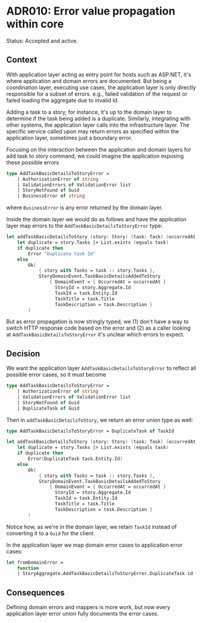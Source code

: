 # ADR010: Error value propagation within core

Status: Accepted and active.

## Context

With application layer acting as entry point for hosts such as ASP.NET, it's
where application and domain errors are documented. But being a coordination
layer, executing use cases, the application layer is only directly responsible
for a subset of errors. e.g., failed validation of the request or failed loading
the aggregate due to invalid Id.

Adding a task to a story, for instance, it's up to the domain layer to determine
if the task being added is a duplicate. Similarly, integrating with other
systems, the application layer calls into the infrastructure layer. The specific
service called upon may return errors as specified within the application layer,
sometimes just a boundary error.

Focusing on the interaction between the application and domain layers for add
task to story command, we could imagine the application exposing these possible
errors

```fsharp
type AddTaskBasicDetailsToStoryError =
    | AuthorizationError of string
    | ValidationErrors of ValidationError list
    | StoryNotFound of Guid
    | BusinessError of string
```

where `BusinessError` is any error returned by the domain layer.

Inside the domain layer we would do as follows and have the application layer
map errors to the `AddTaskBasicDetailsToStoryError` type:

```fsharp
let addTaskBasicDetailsToStory (story: Story) (task: Task) (occurredAt: DateTime) : Result<Story * StoryDomainEvent, AddTaskBasicDetailsToStoryError> =
    let duplicate = story.Tasks |> List.exists (equals task)
    if duplicate then
        Error "Duplicate task Id"
    else
        Ok(
            { story with Tasks = task :: story.Tasks },
            StoryDomainEvent.TaskBasicDetailsAddedToStory
                { DomainEvent = { OccurredAt = occurredAt }
                  StoryId = story.Aggregate.Id
                  TaskId = task.Entity.Id
                  TaskTitle = task.Title
                  TaskDescription = task.Description }
        )
```

But as error propagation is now stringly typed, we (1) don't have a way to
switch HTTP response code based on the error and (2) as a caller looking at
`AddTaskBasicDetailsToStoryError` it's unclear which errors to expect.

## Decision

We want the application layer `AddTaskBasicDetailsToStoryError` to reflect all
possible error cases, so it must become

```fsharp
type AddTaskBasicDetailsToStoryError =
    | AuthorizationError of string
    | ValidationErrors of ValidationError list
    | StoryNotFound of Guid
    | DuplicateTask of Guid
```

Then in `addTaskBasicDetailsToStory`, we return an error union type as well:

```fsharp
type AddTaskBasicDetailsToStoryError = DuplicateTask of TaskId

let addTaskBasicDetailsToStory (story: Story) (task: Task) (occurredAt: DateTime) : Result<Story * StoryDomainEvent, AddTaskBasicDetailsToStoryError> =
    let duplicate = story.Tasks |> List.exists (equals task)
    if duplicate then
        Error(DuplicateTask task.Entity.Id)
    else
        Ok(
            { story with Tasks = task :: story.Tasks },
            StoryDomainEvent.TaskBasicDetailsAddedToStory
                { DomainEvent = { OccurredAt = occurredAt }
                  StoryId = story.Aggregate.Id
                  TaskId = task.Entity.Id
                  TaskTitle = task.Title
                  TaskDescription = task.Description }
        )
```

Notice how, as we're in the domain layer, we retain `TaskId` instead of
converting it to a `Guid` for the client.

In the application layer we map domain error cases to application error cases:

```fsharp
let fromDomainError =
    function
    | StoryAggregate.AddTaskBasicDetailsToStoryError.DuplicateTask id -> DuplicateTask(TaskId.value id)
```

## Consequences

Defining domain errors and mappers is more work, but now every application layer
error union fully documents the error cases.
